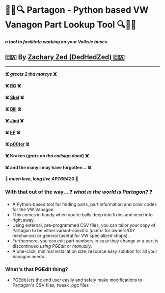 # 🚙🔧:mag: Partagon - Python based VW Vanagon Part Lookup Tool :mag::wrench:🚙
***a tool to facilitate working on your Volksie buses.***

## :canada: By [Zachary Zed (DedHedZed) :canada:](https://github.com/dedhedzed/ "put your trust in syncro bus we'll bring 'em back alive!")
-----
**☠️ *greetz 2 tha mateys* ☠️**

**:skull_and_crossbones: [RG](https://github.com/RocketGod-git "tha legend of tha 805" ) :skull_and_crossbones:**

**:skull_and_crossbones: [Skel](https://github.com/SkeletonMan03 "101mb/s ftw" ) :skull_and_crossbones:**

**:skull_and_crossbones: [Bill](https://github.com/billNYEusesMYwifi "motherfucker goddamned goddamned motherfucker" ) :skull_and_crossbones:**

**:skull_and_crossbones: [Jimi](https://github.com/jimilinuxguy "shanita d ;)" ) :skull_and_crossbones:**

**:skull_and_crossbones: [FP](https://github.com/FalsePhilosopher "i don't chase hoes, hoes chase me" ) :skull_and_crossbones:**

**:skull_and_crossbones: [p00ter](https://github.com/sierra-tang0 "beware the clarussy" ) :skull_and_crossbones:**

**:skull_and_crossbones: Kraken (*gratz on tha callsign dood*) :skull_and_crossbones:**

**:skull_and_crossbones: and the many i may have forgotten... :skull_and_crossbones:**

**:metal: ***much love, long live APT69420*** :metal:**

### With that out of the way... :question: ***what in the world is Partagon?*** :question:
* A Python-based tool for finding parts, part information and color codes for the VW Vanagon.
* This comes in handy when you're balls deep into fixins and need info right away.
* Using external, pre-programmed CSV files, you can tailor your copy of Partagon to be either variant-specific (useful for owners/DIY mechanics) or general (useful for VW specialized shops).
* Furthermore, you can edit part numbers in case they change or a part is discontinued *using PGEdit* or *manually*.
* A one-click, minimal installation size, resource easy solution for all your Vanagon needs.

### What's that PGEdit thing? ###
* PGEdit lets the end user easily and safely make modifications to Partagon's CSV files, tweak .pgc files
